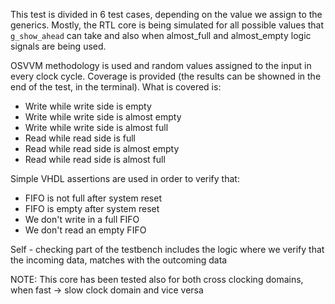 This test is divided in 6 test cases, depending on the value we assign to the generics. Mostly, the RTL core is being simulated for all possible values that `g_show_ahead` can take and also when almost_full and almost_empty logic signals are being used.

OSVVM methodology is used and random values assigned to the input in every clock cycle. Coverage is provided (the results can be showned in the end of the test, in the terminal). What is covered is:

  - Write while write side is empty
  - Write while write side is almost empty
  - Write while write side is almost full
  - Read while read side is full
  - Read while read side is almost empty
  - Read while read side is almost full

Simple VHDL assertions are used in order to verify that:

  - FIFO is not full after system reset
  - FIFO is empty after system reset
  - We don't write in a full FIFO
  - We don't read an empty FIFO

Self - checking part of the testbench includes the logic where we verify that the incoming data, matches with the outcoming data

NOTE: This core has been tested also for both cross clocking domains, when fast -> slow clock domain and vice versa
